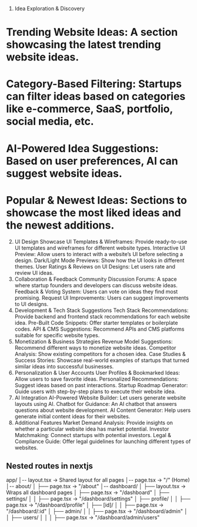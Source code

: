 1. Idea Exploration & Discovery

# Trending Website Ideas: A section showcasing the latest trending website ideas.

# Category-Based Filtering: Startups can filter ideas based on categories like e-commerce, SaaS, portfolio, social media, etc.

# AI-Powered Idea Suggestions: Based on user preferences, AI can suggest website ideas.

# Popular & Newest Ideas: Sections to showcase the most liked ideas and the newest additions.

2. UI Design Showcase
   UI Templates & Wireframes: Provide ready-to-use UI templates and wireframes for different website types.
   Interactive UI Preview: Allow users to interact with a website’s UI before selecting a design.
   Dark/Light Mode Previews: Show how the UI looks in different themes.
   User Ratings & Reviews on UI Designs: Let users rate and review UI ideas.
3. Collaboration & Feedback
   Community Discussion Forums: A space where startup founders and developers can discuss website ideas.
   Feedback & Voting System: Users can vote on ideas they find most promising.
   Request UI Improvements: Users can suggest improvements to UI designs.
4. Development & Tech Stack Suggestions
   Tech Stack Recommendations: Provide backend and frontend stack recommendations for each website idea.
   Pre-Built Code Snippets: Offer starter templates or boilerplate codes.
   API & CMS Suggestions: Recommend APIs and CMS platforms suitable for specific website types.
5. Monetization & Business Strategies
   Revenue Model Suggestions: Recommend different ways to monetize website ideas.
   Competitor Analysis: Show existing competitors for a chosen idea.
   Case Studies & Success Stories: Showcase real-world examples of startups that turned similar ideas into successful businesses.
6. Personalization & User Accounts
   User Profiles & Bookmarked Ideas: Allow users to save favorite ideas.
   Personalized Recommendations: Suggest ideas based on past interactions.
   Startup Roadmap Generator: Guide users with step-by-step plans to execute their website idea.
7. AI Integration
   AI-Powered Website Builder: Let users generate website layouts using AI.
   Chatbot for Guidance: An AI chatbot that answers questions about website development.
   AI Content Generator: Help users generate initial content ideas for their websites.
8. Additional Features
   Market Demand Analysis: Provide insights on whether a particular website idea has market potential.
   Investor Matchmaking: Connect startups with potential investors.
   Legal & Compliance Guide: Offer legal guidelines for launching different types of websites.

## Nested routes in nextjs

app/
│-- layout.tsx → Shared layout for all pages
│-- page.tsx → "/" (Home)
│-- about/
│ ├── page.tsx → "/about"
│-- dashboard/
│ ├── layout.tsx → Wraps all dashboard pages
│ ├── page.tsx → "/dashboard"
│ ├── settings/
│ │ ├── page.tsx → "/dashboard/settings"
│ ├── profile/
│ │ ├── page.tsx → "/dashboard/profile"
│ ├── [id]/
│ │ ├── page.tsx → "/dashboard/:id"
│ ├── admin/
│ │ ├── page.tsx → "/dashboard/admin"
│ │ ├── users/
│ │ │ ├── page.tsx → "/dashboard/admin/users"
